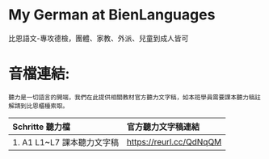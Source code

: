 # My German at BienLanguages
比恩語文-專攻德檢，團體、家教、外派、兒童到成人皆可

# 音檔連結:
`聽力是一切語言的開端，我們在此提供相關教材官方聽力文字稿，如本班學員需要課本聽力稿註解請到比恩櫃檯索取。`
 
| Schritte 聽力檔 | 官方聽力文字稿連結 |
|:--------|:-------|
| 1. A1 L1~L7 課本聽力文字稿 | https://reurl.cc/QdNqQM |

